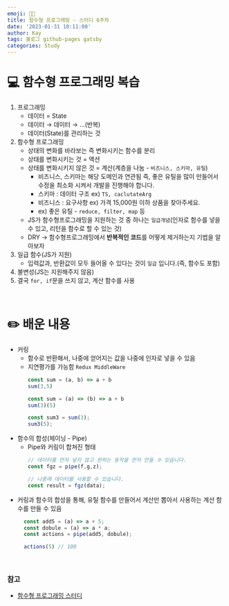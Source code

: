 ```yaml
---
emoji: 👨‍💻
title: 함수형 프로그래밍 - 스터디 6주차
date: '2023-01-31 10:11:00'
author: Kay
tags: 블로그 github-pages gatsby
categories: Study
---
```


# 💻 함수형 프로그래밍 복습
1. 프로그래밍
    - 데이터 = State
    - 데이터 → 데이터 → …(반복)
    - 데이터(State)를 관리하는 것
2. 함수형 프로그래밍
    - 상태의 변화를 바라보는 즉 변화시키는 함수를 분리
    - 상태를 변화시키는 것 = 액션
    - 상태를 변화시키지 않은 것 = 계산(계층을 나눔 - `비즈니스, 스키마, 유틸`)
        - 비즈니스, 스키마는 해당 도메인과 연관됨 즉, 좋은 유틸을 많이 만들어서 수정을 최소화 시켜서 개발을 진행해야 합니다.
        - 스키마 : 데이터 구조 ex) `TS, caclutateArg`
        - 비즈니스 : 요구사항 ex) 가격 15,000원 이하 상품을 찾아주세요.
        - ex) 좋은 유틸 - `reduce, filter, map` 등
    - JS가 함수형프로그래밍을 지원하는 것 중 하나는 `일급개념`(인자로 함수를 넣을 수 있고, 리턴을 함수로 할 수 있는 것)
    - DRY → 함수형프로그래밍에서 <b>반복적인 코드</b>를 어떻게 제거하는지 기법을 알아보자
3. 일급 함수(JS가 지원)
    - 입력값과, 반환값이 모두 들어올 수 있다는 것이 `일급` 입니다.(즉, 함수도 포함)
4. 불변성(JS는 지원해주지 않음)
5. 결국 `for, if`문을 쓰지 않고, 계산 함수를 사용

<br/>

# ✏️ 배운 내용
- 커링
  - 함수로 반환해서, 나중에 얻어지는 값을 나중에 인자로 넣을 수 있음
  - 지연평가를 가능함 `Redux MiddleWare`
    ```js
    const sum = (a, b) => a + b
    sum(3,5)
    
    const sum = (a) => (b) => a + b
    sum(3)(5)
    
    const sum3 = sum(3);
    sum3(5);
    ```
- 함수의 합성(체이닝 - Pipe)
  - Pipe와 커링이 합쳐진 형태
    ```js
    // 데이터를 먼저 넣지 않고 원하는 동작을 먼저 만들 수 있습니다.
    const fgz = pipe(f,g,z);
    
    // 나중에 데이터를 사용할 수 있습니다.
    const result = fgz(data);
    ```
- 커링과 함수의 합성을 통해, 유틸 함수를 만들어서 계산만 뽑아서 사용하는 계산 함수를 만들 수 있음
  ```js
    const add5 = (a) => a + 5;
    const dobule = (a) => a * a;
    const actions = pipe(add5, dobule);
  
    actions(5) // 100
  ```

<br/>

### 참고
- [함수형 프로그래밍 스터디](https://github.com/FECrash/FunctionalProgramming)

```toc
```

